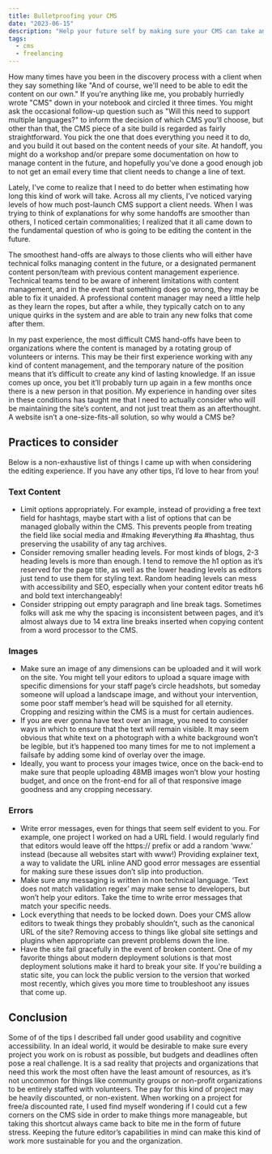 ```yaml
---
title: Bulletproofing your CMS
date: "2023-06-15"
description: "Help your future self by making sure your CMS can take anything clients throw at it."
tags:
  - cms
  - freelancing
---
```


How many times have you been in the discovery process with a client when they say something like "And of course, we'll need to be able to edit the content on our own." If you're anything like me, you probably hurriedly wrote "CMS" down in your notebook and circled it three times. You might ask the occasional follow-up question such as "Will this need to support multiple languages?" to inform the decision of which CMS you’ll choose, but other than that, the CMS piece of a site build is regarded as fairly straightforward. You pick the one that does everything you need it to do, and you build it out based on the content needs of your site. At handoff, you might do a workshop and/or prepare some documentation on how to manage content in the future, and hopefully you've done a good enough job to not get an email every time that client needs to change a line of text.

Lately, I've come to realize that I need to do better when estimating how long this kind of work will take. Across all my clients, I’ve noticed varying levels of how much post-launch CMS support a client needs. When I was trying to think of explanations for why some handoffs are smoother than others, I noticed certain commonalities; I realized that it all came down to the fundamental question of who is going to be editing the content in the future.

The smoothest hand-offs are always to those clients who will either have technical folks managing content in the future, or a designated permanent content person/team with previous content management experience. Technical teams tend to be aware of inherent limitations with content management, and in the event that something does go wrong, they may be able to fix it unaided. A professional content manager may need a little help as they learn the ropes, but after a while, they typically catch on to any unique quirks in the system and are able to train any new folks that come after them.

In my past experience, the most difficult CMS hand-offs have been to organizations where the content is managed by a rotating group of volunteers or interns. This may be their first experience working with any kind of content management, and the temporary nature of the position means that it’s difficult to create any kind of lasting knowledge. If an issue comes up once, you bet it’ll probably turn up again in a few months once there is a new person in that position. My experience in handing over sites in these conditions has taught me that I need to actually consider who will be maintaining the site’s content, and not just treat them as an afterthought. A website isn’t a one-size-fits-all solution, so why would a CMS be?

## Practices to consider

Below is a non-exhaustive list of things I came up with when considering the editing experience. If you have any other tips, I’d love to hear from you!

### Text Content

- Limit options appropriately. For example, instead of providing a free text field for hashtags, maybe start with a list of options that can be managed globally within the CMS. This prevents people from treating the field like social media and #making #everything #a #hashtag, thus preserving the usability of any tag archives.
- Consider removing smaller heading levels. For most kinds of blogs, 2-3 heading levels is more than enough. I tend to remove the h1 option as it’s reserved for the page title, as well as the lower heading levels as editors just tend to use them for styling text. Random heading levels can mess with accessibility and SEO, especially when your content editor treats h6 and bold text interchangeably!
- Consider stripping out empty paragraph and line break tags. Sometimes folks will ask me why the spacing is inconsistent between pages, and it’s almost always due to 14 extra line breaks inserted when copying content from a word processor to the CMS.

### Images

- Make sure an image of any dimensions can be uploaded and it will work on the site. You might tell your editors to upload a square image with specific dimensions for your staff page’s circle headshots, but someday someone will upload a landscape image, and without your intervention, some poor staff member’s head will be squished for all eternity. Cropping and resizing within the CMS is a must for certain audiences.
- If you are ever gonna have text over an image, you need to consider ways in which to ensure that the text will remain visible. It may seem obvious that white text on a photograph with a white background won’t be legible, but it’s happened too many times for me to not implement a failsafe by adding some kind of overlay over the image.
- Ideally, you want to process your images twice, once on the back-end to make sure that people uploading 48MB images won’t blow your hosting budget, and once on the front-end for all of that responsive image goodness and any cropping necessary.

### Errors

- Write error messages, even for things that seem self evident to you. For example, one project I worked on had a URL field. I would regularly find that editors would leave off the https:// prefix or add a random ‘www.’ instead (because all websites start with www!) Providing explainer text, a way to validate the URL inline AND good error messages are essential for making sure these issues don’t slip into production.
- Make sure any messaging is written in non technical language. ‘Text does not match validation regex’ may make sense to developers, but won’t help your editors. Take the time to write error messages that match your specific needs.
- Lock everything that needs to be locked down. Does your CMS allow editors to tweak things they probably shouldn’t, such as the canonical URL of the site? Removing access to things like global site settings and plugins when appropriate can prevent problems down the line.
- Have the site fail gracefully in the event of broken content. One of my favorite things about modern deployment solutions is that most deployment solutions make it hard to break your site. If you're building a static site, you can lock the public version to the version that worked most recently, which gives you more time to troubleshoot any issues that come up.

## Conclusion

Some of of the tips I described fall under good usability and cognitive accessibility. In an ideal world, it would be desirable to make sure every project you work on is robust as possible, but budgets and deadlines often pose a real challenge. It is a sad reality that projects and organizations that need this work the most often have the least amount of resources, as it’s not uncommon for things like community groups or non-profit organizations to be entirely staffed with volunteers. The pay for this kind of project may be heavily discounted, or non-existent. When working on a project for free/a discounted rate, I used find myself wondering if I could cut a few corners on the CMS side in order to make things more manageable, but taking this shortcut always came back to bite me in the form of future stress. Keeping the future editor’s capabilities in mind can make this kind of work more sustainable for you and the organization.
